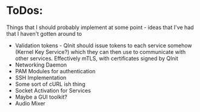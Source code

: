 # ToDos:

Things that I should probably implement at some point - ideas that I've had that I haven't gotten around to

 - Validation tokens - QInit should issue tokens to each service somehow (Kernel Key Service?) which they can then use to communicate with other services. Effectively mTLS, with certificates signed by QInit
 - Networking Daemon
 - PAM Modules for authentication
 - SSH Implementation
 - Some sort of cURL ish thing
 - Socket Activation for Services
 - Maybe a GUI toolkit?
 - Audio Mixer
